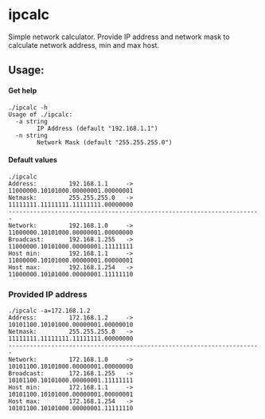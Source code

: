 # ipcalc

Simple network calculator. Provide IP address and network mask to calculate network address, min and max host.

## Usage:

#### Get help
```
./ipcalc -h
Usage of ./ipcalc:
  -a string
        IP Address (default "192.168.1.1")
  -n string
        Network Mask (default "255.255.255.0")
```

#### Default values
```
./ipcalc
Address:         192.168.1.1     -> 11000000.10101000.00000001.00000001
Netmask:         255.255.255.0   -> 11111111.11111111.11111111.00000000
-----------------------------------------------------------------------
Network:         192.168.1.0     -> 11000000.10101000.00000001.00000000
Broadcast:       192.168.1.255   -> 11000000.10101000.00000001.11111111
Host min:        192.168.1.1     -> 11000000.10101000.00000001.00000001
Host max:        192.168.1.254   -> 11000000.10101000.00000001.11111110
```

### Provided IP address
```
./ipcalc -a=172.168.1.2
Address:         172.168.1.2     -> 10101100.10101000.00000001.00000010
Netmask:         255.255.255.0   -> 11111111.11111111.11111111.00000000
-----------------------------------------------------------------------
Network:         172.168.1.0     -> 10101100.10101000.00000001.00000000
Broadcast:       172.168.1.255   -> 10101100.10101000.00000001.11111111
Host min:        172.168.1.1     -> 10101100.10101000.00000001.00000001
Host max:        172.168.1.254   -> 10101100.10101000.00000001.11111110
```
